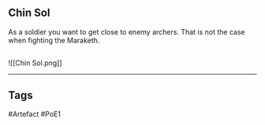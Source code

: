 ## Chin Sol
As a soldier you want to get close to enemy archers.
That is not the case when fighting the Maraketh.
##
![[Chin Sol.png]]

---
## Tags
#Artefact
#PoE1